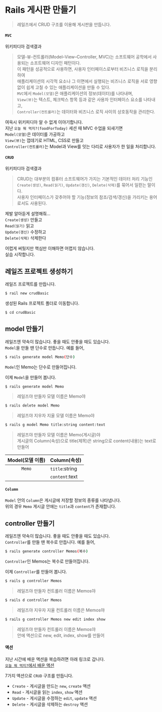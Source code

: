 # Rails 게시판 만들기
> 레일즈에서 CRUD 구조를 이용해 게시판을 만듭니다.  

#### `MVC` 
위키피디아 검색결과
> 모델-뷰-컨트롤러(Model–View–Controller, MVC)는 소프트웨어 공학에서 사용되는 소프트웨어 디자인 패턴이다.   
> 이 패턴을 성공적으로 사용하면, 사용자 인터페이스로부터 비즈니스 로직을 분리하여   
> 애플리케이션의 시각적 요소나 그 이면에서 실행되는 비즈니스 로직을 서로 영향 없이 쉽게 고칠 수 있는 애플리케이션을 만들 수 있다.   
> `MVC`에서 `Model(모델)`은 애플리케이션의 정보(데이터)를 나타내며,   
> `View(뷰)`는 텍스트, 체크박스 항목 등과 같은 사용자 인터페이스 요소를 나타내고,   
> `Controller(컨트롤러)`는 데이터와 비즈니스 로직 사이의 상호동작을 관리한다.  

여윽시 위키피디아 알 수 없게 이야기합니다.   
지난 `오늘 뭐 먹지?(foodForToday)` 세션 때 MVC 수업을 되새기면  
`Model(모델)`은 데이터를 가공하고  
`View(뷰)`는 껍데기로 HTML, CSS로 만들고  
`Controller(컨트롤러)`는 Model과 View를 잇는 다리로 사용자가 한 일을 처리합니다.  

#### `CRUD`
위키피디아 검색결과
> CRUD는 대부분의 컴퓨터 소프트웨어가 가지는 기본적인 데이터 처리 기능인   
> `Create(생성)`, `Read(읽기)`, `Update(갱신)`, `Delete(삭제)`를 묶어서 일컫는 말이다.   
> 사용자 인터페이스가 갖추어야 할 기능(정보의 참조/검색/갱신)을 가리키는 용어로서도 사용된다.

제발 알아듣게 설명해줘...  
`Create(생성)` 만들고  
`Read(읽기)` 읽고  
`Update(갱신)` 수정하고  
`Delete(삭제)` 삭제한다  

어렵게 써뒀지만 핵심만 이해하면 어렵지 않습니다.  
실습 시작합니다.  

## 레일즈 프로젝트 생성하기
레일즈 프로젝트를 만듭니다.
```bash
$ rail new crudBasic
```
생성된 Rails 프로젝트 폴더로 이동합니다.
```bash
$ cd crudBasic
```

## model 만들기

레일즈엔 약속이 많습니다. 좋을 때도 안좋을 때도 있습니다.  
`Model`을 만들 땐 단수로 만듭니다.
예를 들어,  
```bash
$ rails generate model Memo(단수)
```  
`Model`인 Memo는 단수로 만들어집니다.

이제 `Model`을 만들어 봅니다.
```bash
$ rails generate model Memo 
```
> 레일즈야 만들자 모델 이름은 Memo야

```bash
$ rails delete model Memo
```
> 레일즈야 지우자 지울 모델 이름은 Memo야

```bash
$ rails g model Memo title:string content:text
```
> 레일즈야 만들자 모델 이름은 Memo(게시글)야  
> 게시글의 Column(속성)으로 title(제목)은 string으로 content(내용)는 text로 만들어   



| Model(모델 이름) | Column(속성) |
|:----------------:|--------------|
|       `Memo`     | `title`:string |
|                  | `content`:text |


#### `Column`
`Model` 안의 `Column`은 게시글에 저장할 정보의 종류를 나타냅니다.   
위의 경우 `Memo` 게시글 안에는 `title`과 `content`가 존재합니다.



## controller 만들기
레일즈엔 약속이 많습니다. 좋을 때도 안좋을 때도 있습니다.  
`Controller`를 만들 땐 복수로 만듭니다.
예를 들어,  

```bash
$ rails generate controller Memos(복수)
```  
`Controller`인 Memos는 복수로 만들어집니다.

이제 `Controller`를 만들어 봅니다.
```bash
$ rails g controller Memos
```
> 레일즈야 만들자 컨트롤러 이름은 Memos야   

```bash
$ rails d controller Memos 
```
> 레일즈야 지우자 지울 컨트롤러 이름은 Memos야

```bash
$ rails g controller Memos new edit index show
```
> 레일즈야 만들자 컨트롤러 이름은 Memos야  
> 안에 액션으로 new, edit, index, show를 만들어  

#### 액션
지난 시간에 배운 액션을 복습하려면 아래 링크로 갑니다.  
[`오늘 뭐 먹지?`에서 배운 액션](https://github.com/knulikelion/foodForToday#%EC%95%A1%EC%85%98)  

7가지 액션으로 `CRUD` 구조를 만듭니다.
* `Create` - 게시글을 만드는 `new`, `create` 액션       
* `Read`   - 게시글을 읽는 `index`, `show` 액션     
* `Update` - 게시글을 수정하는 `edit`, `update` 액션  
* `Delete` - 게시글을 삭제하는 `destroy` 액션  


